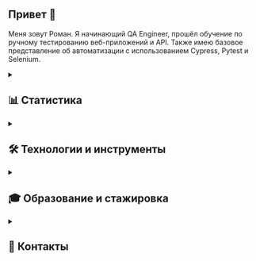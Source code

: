 ## Привет 👋
Меня зовут Роман. Я начинающий QA Engineer, прошёл обучение по ручному тестированию веб-приложений и API. 
Также имею базовое представление об автоматизации с использованием Cypress, Pytest и Selenium.

<details>
  <summary><h2>📊 Статистика</h2></summary>
  <img src="https://github-readme-stats.vercel.app/api/top-langs?username=rvt3st&show_icons=true&locale=en&layout=compact&theme=shadow_blue"/>
</details>

<details>
  <summary><h2>🛠️ Технологии и инструменты</h2></summary>
  <table>
		<tr>
			<td>Тестирование API и интеграций</td>
			<td>  <img src="https://user-images.githubusercontent.com/25181517/192107858-fe19f043-c502-4009-8c47-476fc89718ad.png" title="REST" alt="REST" width="40" height="40"/>&nbsp
  <img src="https://user-images.githubusercontent.com/25181517/192107860-9a9f0894-0e34-4ab3-964d-6297ee4c00e9.png" title="SOAP" alt="SOAP" width="40" height="40"/>&nbsp
  <img src="https://cdn.jsdelivr.net/gh/devicons/devicon@latest/icons/swagger/swagger-original.svg" title="Swagger" alt="Swagger" width="40" height="40"/>&nbsp
  <img src="https://cdn.jsdelivr.net/gh/devicons/devicon@latest/icons/postman/postman-original.svg" title="Postman" alt="Postman" width="40" height="40"/>&nbsp
  <img src="https://cdn.jsdelivr.net/gh/devicons/devicon@latest/icons/apachekafka/apachekafka-original.svg" title="Kafka" alt="Kafka" width="40" height="40"/>&nbsp
  <img src="https://cdn.jsdelivr.net/gh/devicons/devicon@latest/icons/docker/docker-original.svg" title="Docker" alt="Docker" width="40" height="40"/>&nbsp</td>
		</tr>
		<tr>
			<td>Тестирование Web и Мобильных приложений</td>
			<td>  <img src="https://user-images.githubusercontent.com/25181517/192107854-765620d7-f909-4953-a6da-36e1ef69eea6.png" title="HTTP" alt="HTTP" width="40" height="40"/>&nbsp
  <img src="https://cdn.jsdelivr.net/gh/devicons/devicon@latest/icons/html5/html5-original.svg" title="HTML" alt="HTML" width="40" height="40"/>&nbsp
  <img src="https://cdn.jsdelivr.net/gh/devicons/devicon@latest/icons/css3/css3-original.svg" title="CSS" alt="CSS" width="40" height="40"/>&nbsp
  <img src="https://cdn.jsdelivr.net/gh/devicons/devicon@latest/icons/figma/figma-original.svg" title="Figma" alt="Figma" width="40" height="40"/>&nbsp
  <img src="https://cdn.icon-icons.com/icons2/3053/PNG/512/charles_proxy_macos_bigsur_icon_190302.png" title="charles-proxy" alt="charles-proxy" width="40" height="40"/>&nbsp
  <img src="https://cdn.jsdelivr.net/gh/devicons/devicon@latest/icons/androidstudio/androidstudio-original.svg" title="Android Studio" alt="Android Studio" width="40" height="40"/>&nbsp
  <img src="https://cdn.jsdelivr.net/gh/devicons/devicon@latest/icons/firebase/firebase-original.svg" title="Firebase" alt="Firebase" width="40" height="40"/>&nbsp  </td>
		</tr>
		<tr>
			<td>Логи и мониторинги</td>
			<td>  <img src="https://cdn.jsdelivr.net/gh/devicons/devicon@latest/icons/kibana/kibana-original.svg" title="Kibana" alt="Kibana" width="40" height="40"/>&nbsp
  <img src="https://cdn.jsdelivr.net/gh/devicons/devicon@latest/icons/sentry/sentry-original.svg" title="Sentry" alt="Sentry" width="40" height="40"/>&nbsp
  <img src="https://cdn.jsdelivr.net/gh/devicons/devicon@latest/icons/grafana/grafana-original.svg" title="Grafana" alt="Grafana" width="40" height="40"/>&nbsp
  <img src="https://cdn.jsdelivr.net/gh/devicons/devicon@latest/icons/jaegertracing/jaegertracing-original.svg" title="Jaeger" alt="Jaeger" width="40" height="40"/>&nbsp
  <img src="https://cdn.jsdelivr.net/gh/devicons/devicon@latest/icons/bash/bash-original.svg" title="Bash" alt="Bash" width="40" height="40"/>&nbsp</td>
		</tr>
		<tr>
			<td>Тестовая документация</td>
			<td> 
    <img src="https://is1-ssl.mzstatic.com/image/thumb/Purple116/v4/4b/7d/d4/4b7dd461-16e6-e245-af56-512fc8aa21e5/AppIcon-0-0-1x_U007emarketing-0-7-0-85-220.png/460x0w.webp" title="Yandex Tracker" alt="Yandex Tracker" width="40" height="40"/>&nbsp
    <img src="https://docs.testit.software/images/testit_logo_icon_blue.png" title="Test It" alt="Test It" width="40" height="40"/>&nbsp</td>
		</tr>
		<tr>
			<td>Работа с базами данных</td>
			<td>  <img src="https://cdn.jsdelivr.net/gh/devicons/devicon@latest/icons/postgresql/postgresql-original.svg" title="PostgreSQL" alt="PostgreSQL" width="40" height="40"/>&nbsp
  <img src="https://cdn.jsdelivr.net/gh/devicons/devicon@latest/icons/mongodb/mongodb-original.svg" title="Mongo DB" alt="Mongo DB" width="40" height="40"/>&nbsp
  <img src="https://cdn.worldvectorlogo.com/logos/metabase.svg" title="Metabase" alt="Metabase" width="40" height="40"/>&nbsp
  <img src="https://cdn.jsdelivr.net/gh/devicons/devicon@latest/icons/dbeaver/dbeaver-original.svg" title="DBeaver" alt="DBeaver" width="40" height="40"/>&nbsp</td>
		</tr>
		<tr>
			<td>Автотесты</td>
			<td>  <img src="https://cdn.jsdelivr.net/gh/devicons/devicon@latest/icons/cypressio/cypressio-original.svg" title="Cypress" alt="Cypress" width="40" height="40"/>&nbsp
  <img src="https://cdn.jsdelivr.net/gh/devicons/devicon@latest/icons/selenium/selenium-original.svg" title="Selenium" alt="Selenium" width="40" height="40"/>&nbsp
  <img src="https://cdn.jsdelivr.net/gh/devicons/devicon@latest/icons/pytest/pytest-original.svg" title="pytest" alt="pytest" width="40" height="40"/>&nbsp
  <img src="https://cdn.jsdelivr.net/gh/devicons/devicon@latest/icons/vscode/vscode-original.svg" title="Visual Studio Code" alt="Visual Studio Code" width="40" height="40"/>&nbsp</td>
		</tr>
</table>
</details>

<details>
  <summary><h2>🎓 Образование и стажировка</h2></summary>
  <img src="https://github.com/rvt3st/rvt3st/blob/main/img/0b764ef2b9c.png?raw=true" title="Сертификат" alt="Сертификат" height="400"/> <img src="https://github.com/rvt3st/rvt3st/blob/main/img/roman-lima.png?raw=true" title="Сертификат" alt="Сертификат" height="400"/>
</details>

<details>
  <summary><h2>📧 Контакты</h2></summary>
  <a href="mailto:roman.valkov@mail.ru">
    <img src="https://img.shields.io/badge/Email-3b5998?style=for-the-badge&logo=maildotru&logoColor=yellow" alt="Email">
  </a>
  <a href="https://t.me/Roman_Valkov">
    <img src="https://img.shields.io/badge/Telegram-0088cc?style=for-the-badge&logo=telegram&logoColor=white" alt="Telegram">
  </a>
</details>

